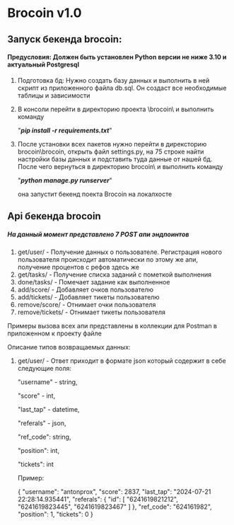 # **Brocoin v1.0**

## Запуск бекенда brocoin:

#### Предусловия: Должен быть установлен Python версии не ниже 3.10 и актуальный Postgresql
1) Подготовка бд: Нужно создать базу данных и выполнить в ней скрипт из приложенного файла db.sql. Он создаст все необходимые таблицы и зависимости
2) В консоли перейти в директорию проекта \brocoin\ и выполнить команду 

    "_**pip install -r requirements.txt**_"
3) После установки всех пакетов нужно перейти в дирексторию brocoin\brocoin\, открыть файл
settings.py, на 75 строке найти настройки базы данных и подставить туда данные от нашей бд.
После чего вернуться в директорию brocoin\ и выполнить команду

    "_**python manage.py runserver**_"

    она запустит бекенд поекта Brocoin на локалхосте

## Api бекенда brocoin

##### На данный момент представлено 7 POST апи эндпоинтов
1) get/user/ - Получение данных о пользователе. Регистрация нового пользователя происходит автоматически по этому же апи, получение процентов с рефов здесь же
2) get/tasks/ - Получение списка заданий с пометкой выполнения
3) done/tasks/ - Помечает задание как выполненное
4) add/score/ - Добавляет очков пользователю
5) add/tickets/ - Добавляет тикеты пользователю
6) remove/score/ - Отнимает очки пользователя
7) remove/tickets/ - Отнимает тикеты пользователя

Примеры вызова всех апи представлены в коллекции для Postman в приложенном к проекту файле

Описание типов возвращаемых данных:

1) get/user/ - Ответ приходит в формате json который содержит в себе следующие поля:
   
    "username" - string,
   
    "score" - int,
   
    "last_tap" - datetime,
   
    "referals" - json,
   
    "ref_code": string,
   
    "position": int,
   
    "tickets": int
   
    Пример:
   
   {
    "username": "antonprox",
    "score": 2837,
    "last_tap": "2024-07-21 22:28:14.935441",
    "referals": {
        "id": [
            "6241619821212",
            "6241619823445",
            "6241619823467"
        ]
    },
    "ref_code": "624161982",
    "position": 1,
    "tickets": 0
}
